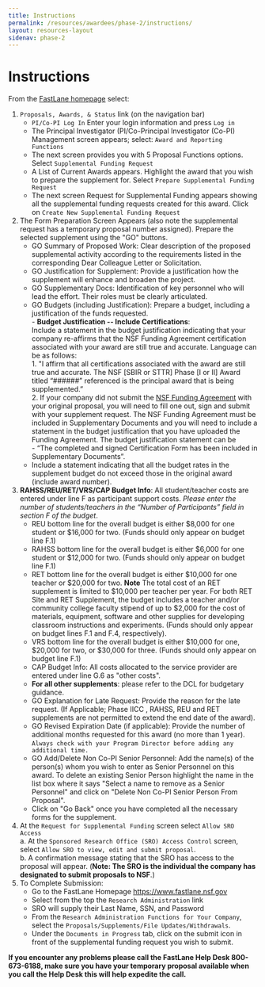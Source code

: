 ```yaml
---
title: Instructions
permalink: /resources/awardees/phase-2/instructions/
layout: resources-layout
sidenav: phase-2
---
```

# Instructions

From the [FastLane homepage](http://www.fastlane.nsf.gov) select:

1. `Proposals, Awards, & Status` link (on the navigation bar)  
    - `PI/Co-PI Log In` Enter your login information and press `Log in`  
    - The Principal Investigator (PI/Co-Principal Investigator (Co-PI) Management screen appears; select: `Award and Reporting Functions`  
    - The next screen provides you with 5 Proposal Functions options. Select `Supplemental Funding Request`  
    - A List of Current Awards appears. Highlight the award that you wish to prepare the supplement for. Select `Prepare Supplemental Funding Request`    
    - The next screen Request for Supplemental Funding appears showing all the supplemental funding requests created for this award. Click on `Create New Supplemental Funding Request`    
2. The Form Preparation Screen Appears (also note the supplemental request has a temporary proposal number assigned). Prepare the selected supplement using the "GO" buttons.  
    - GO Summary of Proposed Work: Clear description of the proposed supplemental activity according to the requirements listed in the corresponding Dear Colleague Letter or Solicitation.  
    - GO Justification for Supplement: Provide a justification how the supplement will enhance and broaden the project.  
    - GO Supplementary Docs: Identification of key personnel who will lead the effort. Their roles must be clearly articulated.  
    - GO Budgets (including Justification): Prepare a budget, including a justification of the funds requested.  
            - **Budget Justification -- Include Certifications**:  
            Include a statement in the budget justification indicating that your company re-affirms that the NSF Funding Agreement certification associated with your award are still true and accurate. Language can be as follows:  
                1. "I affirm that all certifications associated with the award are still true and accurate. The NSF [SBIR or STTR] Phase [I or II] Award titled “######” referenced is the principal award that is being supplemented.”     
                2. If your company did not submit the [NSF Funding Agreement]({{site.baseurl}}/assets/files/awardees/SBIR_STTR_Funding_Agreement.pdf) with your original proposal, you will need to fill one out, sign and submit with your supplement request.  The NSF Funding Agreement must be included in Supplementary Documents and you will need to include a statement in the budget justification that you have uploaded the Funding Agreement. The budget justification statement can be  
            - “The completed and signed Certification Form has been included in Supplementary Documents”.  
    - Include a statement indicating that all the budget rates in the supplement budget do not exceed those in the original award (include award number).  
3. **RAHSS/REU/RET/VRS/CAP Budget Info**: All student/teacher costs are entered under line F as participant support costs. *Please enter the number of students/teachers in the “Number of Participants” field in section F of the budget*.  
    - REU bottom line for the overall budget is either $8,000 for one student or $16,000 for two. (Funds should only appear on budget line F.1)  
    - RAHSS bottom line for the overall budget is either $6,000 for one student or $12,000 for two. (Funds should only appear on budget line F.1)  
    - RET bottom line for the overall budget is either $10,000 for one teacher or $20,000 for two. **Note** The total cost of an RET supplement is limited to $10,000 per teacher per year.  For both RET Site and RET Supplement, the budget includes a teacher and/or community college faculty stipend of up to $2,000 for the cost of materials, equipment, software and other supplies for developing classroom instructions and experiments. (Funds should only appear on budget lines F.1 and F.4, respectively).  
    - VRS bottom line for the overall budget is either $10,000 for one, $20,000 for two, or $30,000 for three. (Funds should only appear on budget line F.1)  
    - CAP Budget Info: All costs allocated to the service provider are entered under line G.6 as "other costs".  
    - **For all other supplements**: please refer to the DCL for budgetary guidance.  
    - GO Explanation for Late Request: Provide the reason for the late request. (If Applicable; Phase IICC , RAHSS, REU and RET supplements are not permitted to extend the end date of the award).  
    - GO Revised Expiration Date (if applicable): Provide the number of additional months requested for this award (no more than 1 year). `Always check with your Program Director before adding any additional time.`  
    - GO Add/Delete Non Co-PI Senior Personnel: Add the name(s) of the person(s) whom you wish to enter as Senior Personnel on this award. To delete an existing Senior Person highlight the name in the list box where it says "Select a name to remove as a Senior Personnel" and click on "Delete Non Co-PI Senior Person From Proposal".  
    - Click on "Go Back" once you have completed all the necessary forms for the supplement.  
4. At the `Request for Supplemental Funding` screen select `Allow SRO Access`  
   a. At the `Sponsored Research Office (SRO) Access Control` screen, select `Allow SRO to view, edit and submit proposal`.  
   b. A confirmation message stating that the SRO has access to the proposal will appear. (**Note: The SRO is the individual the company has designated to submit proposals to NSF**.)
5. To Complete Submission:  
    - Go to the FastLane Homepage https://www.fastlane.nsf.gov  
    - Select from the top the `Research Administration` link  
    - SRO will supply their Last Name, SSN, and Password  
    - From the `Research Administration Functions for Your Company`, select the `Proposals/Supplements/File Updates/Withdrawals`.  
    - Under the `Documents in Progress` tab, click on the submit icon in front of the supplemental funding request you wish to submit.  

**If you encounter any problems please call the FastLane Help Desk 800-673-6188, make sure you have your temporary proposal available when you call the Help Desk this will help expedite the call.**
